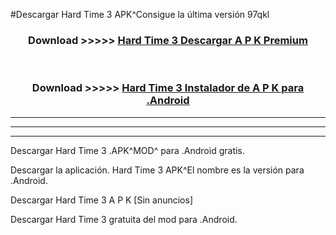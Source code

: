#Descargar Hard Time 3  APK^Consigue la última versión 97qkl



<div align="center">
<h3>Download >>>>> <a href="https://es-sites.web.app/?es= Hard Time 3 ">Hard Time 3  Descargar A P K Premium</a></h3><br>

<h3>Download >>>>> <a href="https://es-sites.web.app/?es= Hard Time 3 ">Hard Time 3  Instalador de A P K para .Android</a></h3>
</div>


----------------------------------------------------------

----------------------------------------------------------

----------------------------------------------------------

Descargar Hard Time 3  .APK^MOD^ para .Android gratis.

Descargar la aplicación. Hard Time 3  APK^El nombre es la versión para .Android.

Descargar Hard Time 3  A P K [Sin anuncios]

Descargar Hard Time 3  gratuita del mod para .Android.
